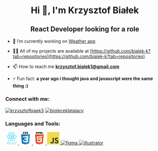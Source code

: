 <h1 align="center">Hi 👋, I'm Krzysztof Białek</h1>
<h2 align="center">React Developer looking for a role </h2>

- 🔭 I’m currently working on [Weather app](https://github.com/bialek-k/Weather-App)

- 👨‍💻 All of my projects are available at [https://github.com/bialek-k?tab=repositories](https://github.com/bialek-k?tab=repositories)

- 📫 How to reach me **krzysztof.bialek1@gmail.com**

- ⚡ Fun fact: **a year ago i thought java and javascript were the same thing :)**

<h3 align="left">Connect with me:</h3>
<p align="left">
<a href="https://twitter.com/krzysztofbiaek3" target="blank"><img align="center" src="https://raw.githubusercontent.com/rahuldkjain/github-profile-readme-generator/master/src/images/icons/Social/twitter.svg" alt="krzysztofbiaek3" height="30" width="40" /></a>
<a href="https://fb.com/bioleceklatajacy" target="blank"><img align="center" src="https://raw.githubusercontent.com/rahuldkjain/github-profile-readme-generator/master/src/images/icons/Social/facebook.svg" alt="bioleceklatajacy" height="30" width="40" /></a>
</p>

<h3 align="left">Languages and Tools:</h3>
<p align="left"> 
<a href="https://reactjs.org/" target="_blank" rel="noreferrer"> <img src="https://raw.githubusercontent.com/devicons/devicon/master/icons/react/react-original-wordmark.svg" alt="react" width="40" height="40"/> </a><a href="https://www.w3schools.com/css/" target="_blank" rel="noreferrer"> <img src="https://raw.githubusercontent.com/devicons/devicon/master/icons/css3/css3-original-wordmark.svg" alt="css3" width="40" height="40"/> </a>  <a href="https://www.w3.org/html/" target="_blank" rel="noreferrer"> <img src="https://raw.githubusercontent.com/devicons/devicon/master/icons/html5/html5-original-wordmark.svg" alt="html5" width="40" height="40"/> </a> <a href="https://developer.mozilla.org/en-US/docs/Web/JavaScript" target="_blank" rel="noreferrer"> <img src="https://raw.githubusercontent.com/devicons/devicon/master/icons/javascript/javascript-original.svg" alt="javascript" width="40" height="40"/> </a><a href="https://www.figma.com/" target="_blank" rel="noreferrer"> <img src="https://www.vectorlogo.zone/logos/figma/figma-icon.svg" alt="figma" width="40" height="40"/> </a> <a href="https://www.adobe.com/in/products/illustrator.html" target="_blank" rel="noreferrer"> <img src="https://www.vectorlogo.zone/logos/adobe_illustrator/adobe_illustrator-icon.svg" alt="illustrator" width="40" height="40"/> </a> </p>

